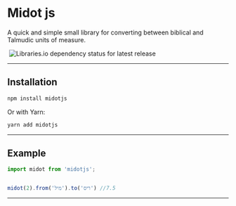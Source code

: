 # Midot js
A quick and simple small library for converting between biblical and Talmudic units of measure.

[![<AmarShaked>](https://circleci.com/gh/AmarShaked/Midotjs.svg?style=shield)](https://app.circleci.com/pipelines/github/AmarShaked/Midotjs) ![Libraries.io dependency status for latest release](https://img.shields.io/librariesio/release/npm/midotjs)

---

## Installation
```sh
npm install midotjs
```
Or with Yarn:
```sh
yarn add midotjs
```
---

## Example

```javascript
import midot from 'midotjs';


midot(2).from('מיל').to('ריס') //7.5
```

---